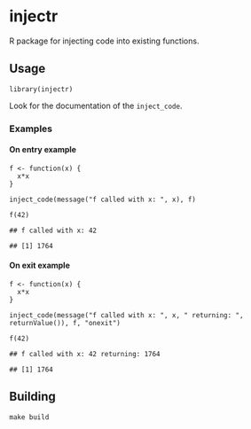injectr
=======

R package for injecting code into existing functions.

Usage
-----

    library(injectr)

Look for the documentation of the `inject_code`.

### Examples

#### On entry example

    f <- function(x) {
      x*x
    }

    inject_code(message("f called with x: ", x), f)

    f(42)

    ## f called with x: 42

    ## [1] 1764

#### On exit example

    f <- function(x) {
      x*x
    }

    inject_code(message("f called with x: ", x, " returning: ", returnValue()), f, "onexit")

    f(42)

    ## f called with x: 42 returning: 1764

    ## [1] 1764

Building
--------

    make build
